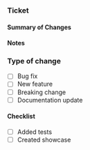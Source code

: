 ### Ticket

#### Summary of Changes

<!-- Add summary of the changes -->

#### Notes

### Type of change

- [ ] Bug fix
- [ ] New feature
- [ ] Breaking change
- [ ] Documentation update

#### Checklist

- [ ] Added tests
- [ ] Created showcase